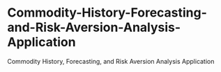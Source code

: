 # Commodity-History-Forecasting-and-Risk-Aversion-Analysis-Application
Commodity History, Forecasting, and Risk Aversion Analysis Application
